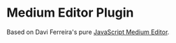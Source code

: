 Medium Editor Plugin
====================

Based on Davi Ferreira's pure [JavaScript Medium Editor](https://github.com/daviferreira/medium-editor).
